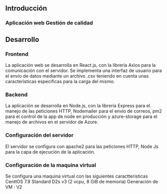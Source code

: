 <!-- Manual tecnico de la app -->

## Introducción  
### Aplicación web Gestión de calidad

## Desarrollo
### Frontend
La aplicación web se desarrolla en React.js, con la librería Axios para la comunicación con el servidor.
Se implementa una interfaz de usuario para el envío de datos mediante un archivo .csv teniendo en cuenta unas caracteristicas especificas para la carga del mismo.
### Backend
La aplicación se desarrolla en Node.js, con la librería Express para el manejo de las peticiones HTTP, Nodemailer para el envío de correos, pm2 para el control de la app de node en producción y azure-storage para el manejo de archivos en el servidor de Azure.

### Configuración del servidor
El servidor se configura con apache2 para las peticiones HTTP, Node Js para la capa de ejecución de la aplicación.

### Configuración de la maquina virtual
Se configura una maquina virtual con las siguientes caractteristicas
CenttOS 7.9
Standard D2s v3 (2 vcpu, 8 GiB de memoria)
Generación de VM : V2




